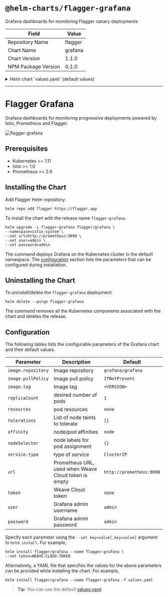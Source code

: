 # `@helm-charts/flagger-grafana`

Grafana dashboards for monitoring Flagger canary deployments

| Field               | Value   |
| ------------------- | ------- |
| Repository Name     | flagger |
| Chart Name          | grafana |
| Chart Version       | 1.1.0   |
| NPM Package Version | 0.1.0   |

<details>

<summary>Helm chart `values.yaml` (default values)</summary>

```yaml
# Default values for grafana.
# This is a YAML-formatted file.
# Declare variables to be passed into your templates.

replicaCount: 1

image:
  repository: grafana/grafana
  tag: 5.4.3
  pullPolicy: IfNotPresent

service:
  type: ClusterIP
  port: 80

resources:
  {}
  # limits:
  #  cpu: 100m
  #  memory: 128Mi
  # requests:
  #  cpu: 100m
  #  memory: 128Mi

nodeSelector: {}

tolerations: []

affinity: {}

user: admin
password:

# Istio Prometheus instance
url: http://prometheus:9090

# Weave Cloud instance token
token:
```

</details>

---

# Flagger Grafana

Grafana dashboards for monitoring progressive deployments powered by Istio, Prometheus and Flagger.

![flagger-grafana](https://raw.githubusercontent.com/weaveworks/flagger/master/docs/screens/grafana-canary-analysis.png)

## Prerequisites

- Kubernetes >= 1.11
- Istio >= 1.0
- Prometheus >= 2.6

## Installing the Chart

Add Flagger Helm repository:

```console
helm repo add flagger https://flagger.app
```

To install the chart with the release name `flagger-grafana`:

```console
helm upgrade -i flagger-grafana flagger/grafana \
--namespace=istio-system \
--set url=http://prometheus:9090 \
--set user=admin \
--set password=admin
```

The command deploys Grafana on the Kubernetes cluster in the default namespace.
The [configuration](#configuration) section lists the parameters that can be configured during installation.

## Uninstalling the Chart

To uninstall/delete the `flagger-grafana` deployment:

```console
helm delete --purge flagger-grafana
```

The command removes all the Kubernetes components associated with the chart and deletes the release.

## Configuration

The following tables lists the configurable parameters of the Grafana chart and their default values.

| Parameter          | Description                                          | Default                  |
| ------------------ | ---------------------------------------------------- | ------------------------ |
| `image.repository` | Image repository                                     | `grafana/grafana`        |
| `image.pullPolicy` | Image pull policy                                    | `IfNotPresent`           |
| `image.tag`        | Image tag                                            | `<VERSION>`              |
| `replicaCount`     | desired number of pods                               | `1`                      |
| `resources`        | pod resources                                        | `none`                   |
| `tolerations`      | List of node taints to tolerate                      | `[]`                     |
| `affinity`         | node/pod affinities                                  | `node`                   |
| `nodeSelector`     | node labels for pod assignment                       | `{}`                     |
| `service.type`     | type of service                                      | `ClusterIP`              |
| `url`              | Prometheus URL, used when Weave Cloud token is empty | `http://prometheus:9090` |
| `token`            | Weave Cloud token                                    | `none`                   |
| `user`             | Grafana admin username                               | `admin`                  |
| `password`         | Grafana admin password                               | `admin`                  |

Specify each parameter using the `--set key=value[,key=value]` argument to `helm install`. For example,

```console
helm install flagger/grafana --name flagger-grafana \
--set token=WEAVE-CLOUD-TOKEN
```

Alternatively, a YAML file that specifies the values for the above parameters can be provided while installing the chart. For example,

```console
helm install flagger/grafana --name flagger-grafana -f values.yaml
```

> **Tip**: You can use the default [values.yaml](values.yaml)
